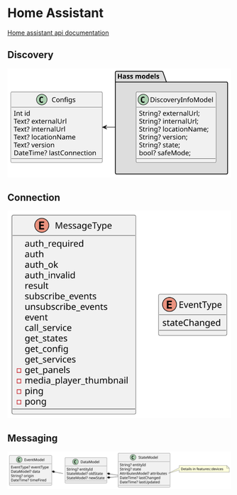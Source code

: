 # Home Assistant 

[Home assistant api documentation](https://developers.home-assistant.io/docs/api/rest)

## Discovery

![Decision diagram](./svg/config-models.svg)

## Connection


![Decision diagram](./svg/message-models.svg)

## Messaging


![diagram](./svg/state-changed-models.svg)

